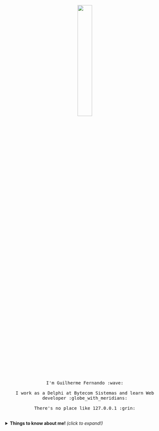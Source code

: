 <p align="center">
  <img src="https://media.giphy.com/media/MeJgB3yMMwIaHmKD4z/giphy.gif" width="30%">
  <br><br>
  <samp>
    I'm Guilherme Fernando :wave:
    <br><br>
    I work as a Delphi at Bytecom Sistemas and learn Web developer :globe_with_meridians:
    <br><br>
    There's no place like 127.0.0.1 :grin:
  </samp>
</p>

<br>

<details>
  <summary> <b> Things to know about me! </b> <i>(click to expand!)</i> </summary>
  
  <br>
  
  [![Github Stats By Anurag](https://github-readme-stats.vercel.app/api?username=guiifernando1&show_icons=true&title_color=fff&icon_color=79ff97&text_color=9f9f9f&bg_color=151515&count_private=true)](https://github.com/guiifernando1/github-readme-stats)

---

<p align="center">
  Made with :blue_heart: &nbsp;using GitHub Markdown &nbsp;:arrow_down:
</p>
